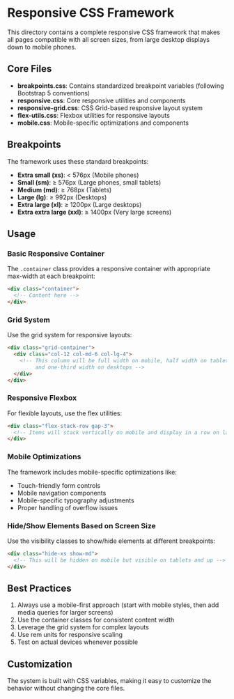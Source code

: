 # Responsive CSS Framework

This directory contains a complete responsive CSS framework that makes all pages compatible with all screen sizes, from large desktop displays down to mobile phones.

## Core Files

- **breakpoints.css**: Contains standardized breakpoint variables (following Bootstrap 5 conventions)
- **responsive.css**: Core responsive utilities and components
- **responsive-grid.css**: CSS Grid-based responsive layout system
- **flex-utils.css**: Flexbox utilities for responsive layouts
- **mobile.css**: Mobile-specific optimizations and components

## Breakpoints

The framework uses these standard breakpoints:

- **Extra small (xs)**: < 576px (Mobile phones)
- **Small (sm)**: ≥ 576px (Large phones, small tablets)
- **Medium (md)**: ≥ 768px (Tablets)
- **Large (lg)**: ≥ 992px (Desktops)
- **Extra large (xl)**: ≥ 1200px (Large desktops)
- **Extra extra large (xxl)**: ≥ 1400px (Very large screens)

## Usage

### Basic Responsive Container

The `.container` class provides a responsive container with appropriate max-width at each breakpoint:

```html
<div class="container">
  <!-- Content here -->
</div>
```

### Grid System

Use the grid system for responsive layouts:

```html
<div class="grid-container">
  <div class="col-12 col-md-6 col-lg-4">
    <!-- This column will be full width on mobile, half width on tablets, 
         and one-third width on desktops -->
  </div>
</div>
```

### Responsive Flexbox

For flexible layouts, use the flex utilities:

```html
<div class="flex-stack-row gap-3">
  <!-- Items will stack vertically on mobile and display in a row on larger screens -->
</div>
```

### Mobile Optimizations

The framework includes mobile-specific optimizations like:

- Touch-friendly form controls
- Mobile navigation components
- Mobile-specific typography adjustments
- Proper handling of overflow issues

### Hide/Show Elements Based on Screen Size

Use the visibility classes to show/hide elements at different breakpoints:

```html
<div class="hide-xs show-md">
  <!-- This will be hidden on mobile but visible on tablets and up -->
</div>
```

## Best Practices

1. Always use a mobile-first approach (start with mobile styles, then add media queries for larger screens)
2. Use the container classes for consistent content width
3. Leverage the grid system for complex layouts
4. Use rem units for responsive scaling
5. Test on actual devices whenever possible

## Customization

The system is built with CSS variables, making it easy to customize the behavior without changing the core files. 
